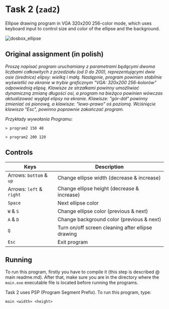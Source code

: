 # Task 2 (`zad2`)

Ellipse drawing program in VGA 320x200 256-color mode, which uses keyboard input to control size and color of the ellipse and the background. 

![dosbox_ellipse](https://github.com/xramzesx/assembly-x86/assets/46059547/1b48af56-617d-45ef-a574-af6e997b546e)

## Original assignment (in polish)

_Proszę napisać program uruchamiany z parametrami będącymi dwoma liczbami całkowitych z przedziału (od 0 do 200), 
reprezentującymi dwie osie (średnice) elipsy: wielką i małą. Następnie, program powinien stabilnie wyświetlić na 
ekranie w trybie graficznym "VGA: 320x200 256-kolorów" odpowiednią elipsę. Klawisze ze strzałkami powinny umożliwiać 
dynamiczną zmianę długości osi, a program na bieżąco powinien wówczas aktualizować wygląd elipsy na ekranie. 
Klawisze: "gór-dół" powinny zmieniać oś pionową, a klawisze: "lewo-prawo" oś poziomą. Wciśnięcie klawisza "Esc", 
powinno poprawnie zakańczać program._


_Przykłady wywołania Programu:_
```
> program2 150 40
```
 
```
> program2 200 120
```

## Controls

| Keys                      | Description                                       |
|---------------------------|---------------------------------------------------|
| Arrows:  `bottom` & `up`  | Change ellipse width (decrease & increase)        |
| Arrows:  `left` & `right` | Change ellipse height (decrease & increase)       |
| `Space`                   | Next ellipse color                                |
| `W` & `S`                 | Change ellipse color (previous & next)            |
| `A` & `D`                 | Change background color (previous & next)         |
| `Q`                       | Turn on/off screen cleaning after ellipse drawing |
| `Esc`                     | Exit program                                      |

## Running

To run this program, firstly you have to compile it (this step is described @ main readme.md). After that, 
make sure you are in the directory where the `main.exe` executable file is located before running the programs.

Task 2 uses PSP (Program Segment Prefix). To run this program, type:

```
main <width> <height>
```
